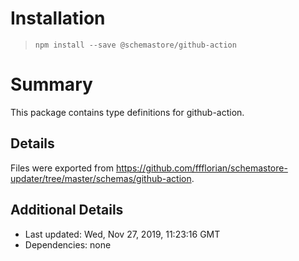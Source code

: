 # Installation
> `npm install --save @schemastore/github-action`

# Summary
This package contains type definitions for github-action.

## Details
Files were exported from https://github.com/ffflorian/schemastore-updater/tree/master/schemas/github-action.

## Additional Details
* Last updated: Wed, Nov 27, 2019, 11:23:16 GMT
* Dependencies: none
